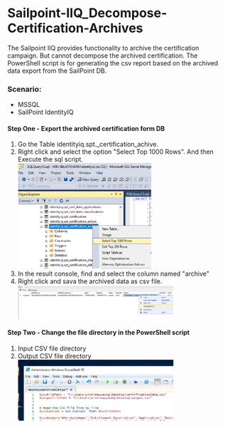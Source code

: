 # Sailpoint-IIQ_Decompose-Certification-Archives
The Sailpoint IIQ  provides functionality to archive the certification campaign. But cannot decompose the archived certification. The PowerShell script is for generating the csv report based on the archived data export from the SailPoint DB.

### Scenario:
* MSSQL
* SailPoint IdentityIQ

#### Step One - Export the archived certification form DB
1. Go the Table identityiq.spt._certification_achive.
2. Right click and select the option "Select Top 1000 Rows". And then Execute the sql script.
   <br /><img src="images/1.png" width="300" ><br />
4. In the result console, find and select the column named "archive"
5. Right click and sava the archived data as csv file. 
  <br /><img src="images/2.png" width="350" ><br />

#### Step Two - Change the file directory in the PowerShell script
1. Input CSV file directory
2. Output CSV file directory
  <br /><img src="images/3.png" width="350" ><br />
